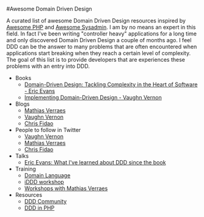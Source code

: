 #Awesome Domain Driven Design


A curated list of awesome Domain Driven Design resources inspired by [Awesome PHP](https://github.com/ziadoz/awesome-php) and [Awesome Sysadmin](https://github.com/kahun/awesome-sysadmin). I am by no means an expert in this field. In fact I've been writing "controller heavy" applications for a long time and only discovered Domain Driven Design a couple of months ago. I feel DDD can be the answer to many problems that are often encountered when applications start breaking when they reach a certain level of complexity. The goal of this list is to provide developers that are experiences these problems with an entry into DDD.



- Books
    - [Domain-Driven Design: Tackling Complexity in the Heart of Software - Eric Evans](http://www.amazon.ca/Domain-Driven-Design-Tackling-Complexity-Software/dp/0321125215)
    - [Implementing Domain-Driven Design - Vaughn Vernon](http://www.amazon.ca/Implementing-Domain-Driven-Design-Vaughn-Vernon/dp/0321834577)
- Blogs
    - [Mathias Verraes](http://verraes.net/#blog)
    - [Vaughn Vernon](http://vaughnvernon.co/)
    - [Chris Fidao](http://fideloper.com/)
- People to follow in Twitter
    - [Vaughn Vernon](https://twitter.com/VaughnVernon)
    - [Mathias Verraes](https://twitter.com/mathiasverraes)
    - [Chris Fidao](https://twitter.com/fideloper)
- Talks
    - [Eric Evans: What I've learned about DDD since the book](https://www.youtube.com/watch?v=lE6Hxz4yomA)
- Training
    - [Domain Language](http://domainlanguage.com/)
    - [iDDD workshop](http://idddworkshop.com/)
    - [Workshops with Mathias Verraes](http://verraes.net/workshops/)
- Resources
    - [DDD Community](http://dddcommunity.org/)
    - [DDD in PHP](https://groups.google.com/forum/m/#!forum/dddinphp)


